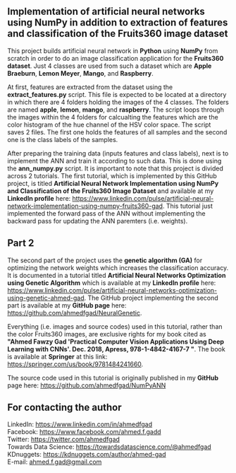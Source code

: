 ## Implementation of artificial neural networks using NumPy in addition to extraction of features and classification of the Fruits360 image dataset

This project builds artificial neural network in **Python** using **NumPy** from scratch in order to do an image classification application for the **Fruits360 dataset**. Just 4 classes are used from such a dataset which are **Apple Braeburn**, **Lemon Meyer**, **Mango**, and **Raspberry**.

At first, features are extracted from the dataset using the **extract_features.py** script. This file is expected to be located at a directory in which there are 4 folders holding the images of the 4 classes. The folders are named **apple**, **lemon**, **mango**, and **raspberry**. The script loops through the images within the 4 folders for calcualting the features which are the color histogram of the hue channel of the HSV color space. The script saves 2 files. The first one holds the features of all samples and the second one is the class labels of the samples.

After preparing the training data (inputs features and class labels), next is to implement the ANN and train it according to such data. This is done using the **ann_numpy.py** script. It is important to note that this project is divided across 2 tutorials. The first tutorial, which is implemented by this GitHub project, is titled **Artificial Neural Network Implementation using NumPy and Classification of the Fruits360 Image Dataset** and available at my **LinkedIn profile** here: https://www.linkedin.com/pulse/artificial-neural-network-implementation-using-numpy-fruits360-gad. This tutorial just implemented the forward pass of the ANN without implementing the backward pass for updating the ANN paremters (i.e. weights). 

## Part 2
The second part of the project uses the **genetic algorithm (GA)** for optimizing the network weights which increases the classification accuracy. It is documented in a tutorial titled **Artificial Neural Networks Optimization using Genetic Algorithm** which is available at my **LinkedIn profile** here: https://www.linkedin.com/pulse/artificial-neural-networks-optimization-using-genetic-ahmed-gad. The GitHub project implementing the second part is available at my **GitHub page** here: https://github.com/ahmedfgad/NeuralGenetic.

Everything (i.e. images and source codes) used in this tutorial, rather than the color Fruits360 images, are exclusive rights for my book cited as **"Ahmed Fawzy Gad 'Practical Computer Vision Applications Using Deep Learning with CNNs'. Dec. 2018, Apress, 978-1-4842-4167-7 "**. The book is available at **Springer** at this link: https://springer.com/us/book/9781484241660.

The source code used in this tutorial is originally published in my **GitHub** page here: https://github.com/ahmedfgad/NumPyANN

## For contacting the author  
LinkedIn: https://www.linkedin.com/in/ahmedfgad  
Facebook: https://www.facebook.com/ahmed.f.gadd  
Twitter: https://twitter.com/ahmedfgad  
Towards Data Science: https://towardsdatascience.com/@ahmedfgad   
KDnuggets: https://kdnuggets.com/author/ahmed-gad   
E-mail: ahmed.f.gad@gmail.com

